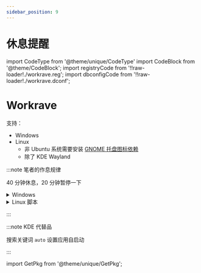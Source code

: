 ```yaml
---
sidebar_position: 9
---
```


# 休息提醒

import CodeType from '@theme/unique/CodeType'
import CodeBlock from '@theme/CodeBlock';
import registryCode from '!!raw-loader!./workrave.reg';
import dbconfigCode from '!!raw-loader!./workrave.dconf';

# Workrave

支持：

- Windows
- Linux
  - 非 Ubuntu 系统需要安装 <a href="/docs/setup-linux/mustdo/gnome/panel#扩展推荐" target="_blank" >GNOME 托盘图标依赖</a>
  - 除了 KDE Wayland

<GetPkg name="workrave" apt dnf choco winget pacman />

:::note 笔者的作息规律

40 分钟休息，20 分钟暂停一下

<details>
    <summary>Windows</summary>

<CodeType reg>注册表配置：</CodeType>

<CodeBlock language="ini">{registryCode}</CodeBlock>

</details>

 <details>
<summary>Linux 脚本</summary>

<CodeBlock language="shell">{`cat << END | dconf load /
${dbconfigCode}END`}</CodeBlock>

打开 gnome-tweaks 添加开机启动程序

Wayland [Bug](https://github.com/rcaelers/workrave/issues/94) 修复:

```shell
mkdir -p ~/.local/share/applications
cd ~/.local/share/applications
cp /usr/share/applications/workrave.desktop .
sed -i "/Exec/ s/$/ --display=:0/" workrave.desktop
```

</details>

:::

:::note KDE 代替品

<GetPkg name="rsibreak" apt pacman dnf />

搜索关键词 `auto` 设置应用自启动

:::

import GetPkg from '@theme/unique/GetPkg';
